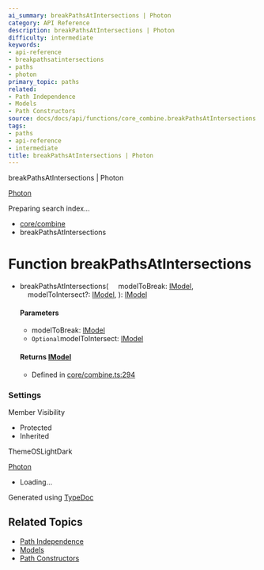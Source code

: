 ```yaml
---
ai_summary: breakPathsAtIntersections | Photon
category: API Reference
description: breakPathsAtIntersections | Photon
difficulty: intermediate
keywords:
- api-reference
- breakpathsatintersections
- paths
- photon
primary_topic: paths
related:
- Path Independence
- Models
- Path Constructors
source: docs/docs/api/functions/core_combine.breakPathsAtIntersections.html
tags:
- paths
- api-reference
- intermediate
title: breakPathsAtIntersections | Photon
---
```

breakPathsAtIntersections | Photon

[Photon](../index.md)




Preparing search index...

* [core/combine](../modules/core_combine.md)
* breakPathsAtIntersections

# Function breakPathsAtIntersections

* breakPathsAtIntersections(
      modelToBreak: [IModel](../interfaces/core_schema.IModel.md),
      modelToIntersect?: [IModel](../interfaces/core_schema.IModel.md),
  ): [IModel](../interfaces/core_schema.IModel.md)

  #### Parameters

  + modelToBreak: [IModel](../interfaces/core_schema.IModel.md)
  + `Optional`modelToIntersect: [IModel](../interfaces/core_schema.IModel.md)

  #### Returns [IModel](../interfaces/core_schema.IModel.md)

  + Defined in [core/combine.ts:294](https://github.com/mwhite454/photon/blob/main/packages/photon/src/core/combine.ts#L294)

### Settings

Member Visibility

* Protected
* Inherited

ThemeOSLightDark

[Photon](../index.md)

* Loading...

Generated using [TypeDoc](https://typedoc.org/)

## Related Topics

- [Path Independence](../index.md)
- [Models](../index.md)
- [Path Constructors](../index.md)
